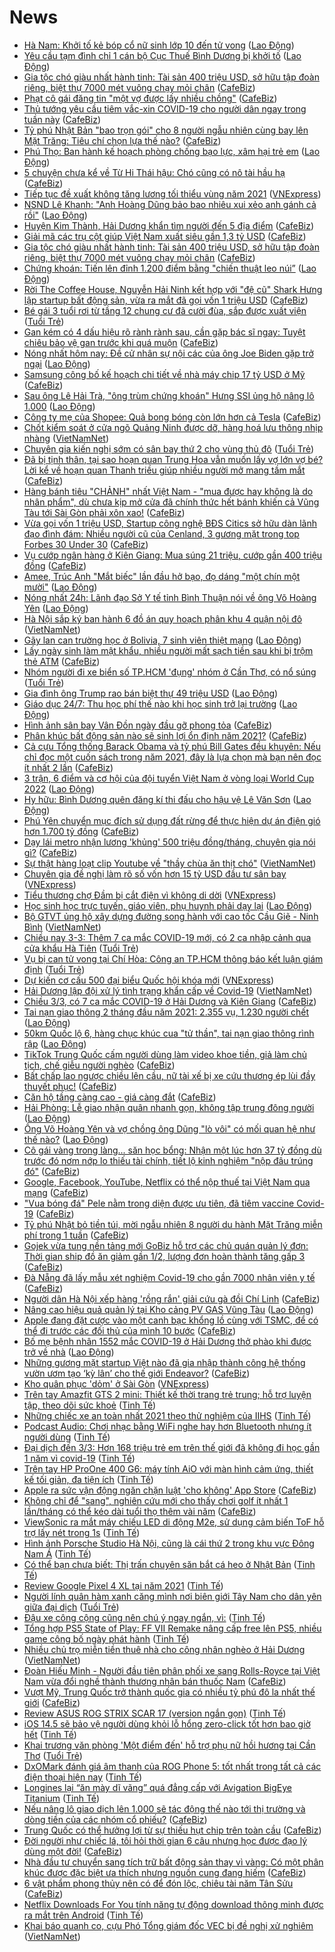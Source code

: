 # News

- [Hà Nam: Khởi tố kẻ bóp cổ nữ sinh lớp 10 đến tử vong](https://laodong.vn/phap-luat/ha-nam-khoi-to-ke-bop-co-nu-sinh-lop-10-den-tu-vong-885549.ldo) ([Lao Động](https://laodong.vn))
- [Yêu cầu tạm đình chỉ 1 cán bộ Cục Thuế Bình Dương bị khởi tố](https://laodong.vn/xa-hoi/yeu-cau-tam-dinh-chi-1-can-bo-cuc-thue-binh-duong-bi-khoi-to-885542.ldo) ([Lao Động](https://laodong.vn))
- [Gia tộc chó giàu nhất hành tinh: Tài sản 400 triệu USD, sở hữu tập đoàn riêng, biệt thự 7000 mét vuông chạy mỏi chân](https://cafebiz.vn/gia-toc-cho-giau-nhat-hanh-tinh-tai-san-400-trieu-usd-so-huu-tap-doan-rieng-biet-thu-7000-met-vuong-chay-moi-chan-202103032115068.chn) ([CafeBiz](https://cafebiz.vn))
- [Phạt cô gái đăng tin "một vợ được lấy nhiều chồng"](https://cafebiz.vn/phat-co-gai-dang-tin-mot-vo-duoc-lay-nhieu-chong-20210303215036449.chn) ([CafeBiz](https://cafebiz.vn))
- [Thủ tướng yêu cầu tiêm vắc-xin COVID-19 cho người dân ngay trong tuần này](https://cafebiz.vn/thu-tuong-yeu-cau-tiem-vac-xin-covid-19-cho-nguoi-dan-ngay-trong-tuan-nay-20210303213326951.chn) ([CafeBiz](https://cafebiz.vn))
- [Tỷ phú Nhật Bản "bao trọn gói" cho 8 người ngẫu nhiên cùng bay lên Mặt Trăng: Tiêu chí chọn lựa thế nào?](https://cafebiz.vn/ty-phu-nhat-ban-bao-tron-goi-cho-8-nguoi-ngau-nhien-cung-bay-len-mat-trang-tieu-chi-chon-lua-the-nao-20210303211714315.chn) ([CafeBiz](https://cafebiz.vn))
- [Phú Thọ: Ban hành kế hoạch phòng chống bạo lực, xâm hại trẻ em](https://laodong.vn/giao-duc/phu-tho-ban-hanh-ke-hoach-phong-chong-bao-luc-xam-hai-tre-em-885538.ldo) ([Lao Động](https://laodong.vn))
- [5 chuyện chưa kể về Từ Hi Thái hậu: Chó cũng có nô tài hầu hạ](https://cafebiz.vn/5-chuyen-chua-ke-ve-tu-hi-thai-hau-cho-cung-co-no-tai-hau-ha-20210303211240595.chn) ([CafeBiz](https://cafebiz.vn))
- [Tiếp tục đề xuất không tăng lương tối thiểu vùng năm 2021](https://vnexpress.net/tiep-tuc-de-xuat-khong-tang-luong-toi-thieu-vung-nam-2021-4243125.html) ([VNExpress](https://vnexpress.net))
- [NSND Lê Khanh: &quot;Anh Hoàng Dũng bảo bao nhiêu xui xẻo anh gánh cả rồi&quot;](https://laodong.vn/van-hoa/nsnd-le-khanh-anh-hoang-dung-bao-bao-nhieu-xui-xeo-anh-ganh-ca-roi-885494.ldo) ([Lao Động](https://laodong.vn))
- [Huyện Kim Thành, Hải Dương khẩn tìm người đến 5 địa điểm](https://cafebiz.vn/huyen-kim-thanh-hai-duong-khan-tim-nguoi-den-5-dia-diem-20210303212435962.chn) ([CafeBiz](https://cafebiz.vn))
- [Giải mã các trụ cột giúp Việt Nam xuất siêu gần 1,3 tỷ USD](https://cafebiz.vn/giai-ma-cac-tru-cot-giup-viet-nam-xuat-sieu-gan-13-ty-usd-20210303211913061.chn) ([CafeBiz](https://cafebiz.vn))
- [Gia tộc chó giàu nhất hành tinh: Tài sản 400 triệu USD, sở hữu tập đoàn riêng, biệt thự 7000 mét vuông chạy mỏi chân](https://cafebiz.vn/gia-toc-cho-giau-nhat-hanh-tinh-tai-san-400-trieu-usd-so-huu-tap-doan-rieng-biet-thu-7000-met-vuong-chay-moi-chan-20210303211327239.chn) ([CafeBiz](https://cafebiz.vn))
- [Chứng khoán: Tiến lên đỉnh 1.200 điểm bằng &quot;chiến thuật leo núi”](https://laodong.vn/kinh-te/chung-khoan-tien-len-dinh-1200-diem-bang-chien-thuat-leo-nui-885533.ldo) ([Lao Động](https://laodong.vn))
- [Rời The Coffee House, Nguyễn Hải Ninh kết hợp với "đệ cũ" Shark Hưng lập startup bất động sản, vừa ra mắt đã gọi vốn 1 triệu USD](https://cafebiz.vn/roi-the-coffee-house-nguyen-hai-ninh-ket-hop-voi-de-cu-shark-hung-lap-startup-bat-dong-san-vua-ra-mat-da-goi-von-1-trieu-usd-20210303210923034.chn) ([CafeBiz](https://cafebiz.vn))
- [Bé gái 3 tuổi rơi từ tầng 12 chung cư đã cười đùa, sắp được xuất viện](https://tuoitre.vn/be-gai-3-tuoi-roi-tu-tang-12-chung-cu-da-cuoi-dua-sap-duoc-xuat-vien-20210303201012996.htm) ([Tuổi Trẻ](https://tuoitre.vn))
- [Gan kém có 4 dấu hiệu rõ rành rành sau, cần gặp bác sĩ ngay: Tuyệt chiêu bảo vệ gan trước khi quá muộn](https://cafebiz.vn/gan-kem-co-4-dau-hieu-ro-ranh-ranh-sau-can-gap-bac-si-ngay-tuyet-chieu-bao-ve-gan-truoc-khi-qua-muon-20210303174825.chn) ([CafeBiz](https://cafebiz.vn))
- [Nóng nhất hôm nay: Đề cử nhân sự nội các của ông Joe Biden gặp trở ngại](https://laodong.vn/video-the-gioi/nong-nhat-hom-nay-de-cu-nhan-su-noi-cac-cua-ong-joe-biden-gap-tro-ngai-885505.ldo) ([Lao Động](https://laodong.vn))
- [Samsung công bố kế hoạch chi tiết về nhà máy chip 17 tỷ USD ở Mỹ](https://cafebiz.vn/samsung-cong-bo-ke-hoach-chi-tiet-ve-nha-may-chip-17-ty-usd-o-my-20210303204611026.chn) ([CafeBiz](https://cafebiz.vn))
- [Sau ông Lê Hải Trà, &quot;ông trùm chứng khoán&quot; Hưng SSI ủng hộ nâng lô 1.000](https://laodong.vn/kinh-te/sau-ong-le-hai-tra-ong-trum-chung-khoan-hung-ssi-ung-ho-nang-lo-1000-885429.ldo) ([Lao Động](https://laodong.vn))
- [Công ty mẹ của Shopee: Quả bong bóng còn lớn hơn cả Tesla](https://cafebiz.vn/cong-ty-me-cua-shopee-qua-bong-bong-con-lon-hon-ca-tesla-20210303200844266.chn) ([CafeBiz](https://cafebiz.vn))
- [Chốt kiểm soát ở cửa ngõ Quảng Ninh được dỡ, hàng hoá lưu thông nhịp nhàng](http://vietnamnet.vn/vn/thoi-su/chot-kiem-soat-o-cua-ngo-quang-ninh-duoc-do-hang-hoa-luu-thong-nhip-nhang-717020.html) ([VietNamNet](https://vietnamnet.vn))
- [Chuyên gia kiến nghị sớm có sân bay thứ 2 cho vùng thủ đô](https://tuoitre.vn/chuyen-gia-kien-nghi-som-co-san-bay-thu-2-cho-vung-thu-do-20210303173604754.htm) ([Tuổi Trẻ](https://tuoitre.vn))
- [Đã bị tịnh thân, tại sao hoạn quan Trung Hoa vẫn muốn lấy vợ lớn vợ bé? Lời kể về hoạn quan Thanh triều giúp nhiều người mở mang tầm mắt](https://cafebiz.vn/da-bi-tinh-than-tai-sao-hoan-quan-trung-hoa-van-muon-lay-vo-lon-vo-be-loi-ke-ve-hoan-quan-thanh-trieu-giup-nhieu-nguoi-mo-mang-tam-mat-20210303173656499.chn) ([CafeBiz](https://cafebiz.vn))
- [Hàng bánh tiêu "CHẢNH" nhất Việt Nam - "mua được hay không là do nhân phẩm", dù chưa kịp mở cửa đã chính thức hết bánh khiến cả Vũng Tàu tới Sài Gòn phải xôn xao!](https://cafebiz.vn/hang-banh-tieu-chanh-nhat-viet-nam-mua-duoc-hay-khong-la-do-nhan-pham-du-chua-kip-mo-cua-da-chinh-thuc-het-banh-khien-ca-vung-tau-toi-sai-gon-phai-xon-xao-20210303200706109.chn) ([CafeBiz](https://cafebiz.vn))
- [Vừa gọi vốn 1 triệu USD, Startup công nghệ BĐS Citics sở hữu dàn lãnh đạo đình đám: Nhiều người cũ của Cenland, 3 gương mặt trong top Forbes 30 Under 30](https://cafebiz.vn/vua-goi-von-1-trieu-usd-startup-cong-nghe-bds-citics-so-huu-dan-lanh-dao-dinh-dam-nhieu-nguoi-cu-cua-cenland-3-guong-mat-trong-top-forbes-30-under-30-20210303200354532.chn) ([CafeBiz](https://cafebiz.vn))
- [Vụ cướp ngân hàng ở Kiên Giang: Mua súng 21 triệu, cướp gần 400 triệu đồng](https://cafebiz.vn/vu-cuop-ngan-hang-o-kien-giang-mua-sung-21-trieu-cuop-gan-400-trieu-dong-20210303175034574.chn) ([CafeBiz](https://cafebiz.vn))
- [Amee, Trúc Anh &quot;Mắt biếc&quot; lần đầu hở bạo, đọ dáng &quot;một chín một mười&quot;](https://laodong.vn/photo/amee-truc-anh-mat-biec-lan-dau-ho-bao-do-dang-mot-chin-mot-muoi-885233.ldo) ([Lao Động](https://laodong.vn))
- [Nóng nhất 24h: Lãnh đạo Sở Y tế tỉnh Bình Thuận nói về ông Võ Hoàng Yên](https://laodong.vn/video-thoi-su/nong-nhat-24h-lanh-dao-so-y-te-tinh-binh-thuan-noi-ve-ong-vo-hoang-yen-885487.ldo) ([Lao Động](https://laodong.vn))
- [Hà Nội sắp ký ban hành 6 đồ án quy hoạch phân khu 4 quận nội đô](http://vietnamnet.vn/vn/thoi-su/ha-noi-sap-ky-ban-hanh-6-do-an-quy-hoach-phan-khu-4-quan-noi-do-717018.html) ([VietNamNet](https://vietnamnet.vn))
- [Gãy lan can trường học ở Bolivia, 7 sinh viên thiệt mạng](https://laodong.vn/the-gioi/gay-lan-can-truong-hoc-o-bolivia-7-sinh-vien-thiet-mang-885531.ldo) ([Lao Động](https://laodong.vn))
- [Lấy ngày sinh làm mật khẩu, nhiều người mất sạch tiền sau khi bị trộm thẻ ATM](https://cafebiz.vn/lay-ngay-sinh-lam-mat-khau-nhieu-nguoi-mat-sach-tien-sau-khi-bi-trom-the-atm-20210303174750089.chn) ([CafeBiz](https://cafebiz.vn))
- [Nhóm người đi xe biển số TP.HCM 'đụng' nhóm ở Cần Thơ, có nổ súng](https://tuoitre.vn/nhom-nguoi-di-xe-bien-so-tp-hcm-dung-nhom-o-can-tho-co-no-sung-20210303192416812.htm) ([Tuổi Trẻ](https://tuoitre.vn))
- [Gia đình ông Trump rao bán biệt thự 49 triệu USD](https://laodong.vn/the-gioi/gia-dinh-ong-trump-rao-ban-biet-thu-49-trieu-usd-885528.ldo) ([Lao Động](https://laodong.vn))
- [Giáo dục 24/7: Thu học phí thế nào khi học sinh trở lại trường](https://laodong.vn/video/giao-duc-247-thu-hoc-phi-the-nao-khi-hoc-sinh-tro-lai-truong-885514.ldo) ([Lao Động](https://laodong.vn))
- [Hình ảnh sân bay Vân Đồn ngày đầu gỡ phong tỏa](https://cafebiz.vn/hinh-anh-san-bay-van-don-ngay-dau-go-phong-toa-2021030317422352.chn) ([CafeBiz](https://cafebiz.vn))
- [Phân khúc bất động sản nào sẽ sinh lợi ổn định năm 2021?](https://cafebiz.vn/phan-khuc-bat-dong-san-nao-se-sinh-loi-on-dinh-nam-2021-20210303173040769.chn) ([CafeBiz](https://cafebiz.vn))
- [Cả cựu Tổng thống Barack Obama và tỷ phú Bill Gates đều khuyên: Nếu chỉ đọc một cuốn sách trong năm 2021, đây là lựa chọn mà bạn nên đọc ít nhất 2 lần](https://cafebiz.vn/ca-cuu-tong-thong-barack-obama-va-ty-phu-bill-gates-deu-khuyen-neu-chi-doc-mot-cuon-sach-trong-nam-2021-day-la-lua-chon-ma-ban-nen-doc-it-nhat-2-lan-20210303171804074.chn) ([CafeBiz](https://cafebiz.vn))
- [3 trận, 6 điểm và cơ hội của đội tuyển Việt Nam ở vòng loại World Cup 2022](https://laodong.vn/bong-da/3-tran-6-diem-va-co-hoi-cua-doi-tuyen-viet-nam-o-vong-loai-world-cup-2022-885426.ldo) ([Lao Động](https://laodong.vn))
- [Hy hữu: Bình Dương quên đăng kí thi đấu cho hậu vệ Lê Văn Sơn](https://laodong.vn/bong-da/hy-huu-binh-duong-quen-dang-ki-thi-dau-cho-hau-ve-le-van-son-885512.ldo) ([Lao Động](https://laodong.vn))
- [Phú Yên chuyển mục đích sử dụng đất rừng để thực hiện dự án điện gió hơn 1.700 tỷ đồng](https://cafebiz.vn/phu-yen-chuyen-muc-dich-su-dung-dat-rung-de-thuc-hien-du-an-dien-gio-hon-1700-ty-dong-2021030317282422.chn) ([CafeBiz](https://cafebiz.vn))
- [Dạy lái metro nhận lương 'khủng' 500 triệu đồng/tháng, chuyên gia nói gì?](https://cafebiz.vn/day-lai-metro-nhan-luong-khung-500-trieu-dong-thang-chuyen-gia-noi-gi-20210303172712959.chn) ([CafeBiz](https://cafebiz.vn))
- [Sự thật hàng loạt clip Youtube về "thầy chùa ăn thịt chó"](http://vietnamnet.vn/vn/thoi-su/su-that-hang-loat-clip-youtube-ve-thay-chua-an-thit-cho-717012.html) ([VietNamNet](https://vietnamnet.vn))
- [Chuyên gia đề nghị làm rõ số vốn hơn 15 tỷ USD đầu tư sân bay](https://vnexpress.net/chuyen-gia-de-nghi-lam-ro-so-von-hon-15-ty-usd-dau-tu-san-bay-4242910.html) ([VNExpress](https://vnexpress.net))
- [Tiểu thương chợ Đầm bị cắt điện vì không di dời](https://vnexpress.net/tieu-thuong-cho-dam-bi-cat-dien-vi-khong-di-doi-4242949.html) ([VNExpress](https://vnexpress.net))
- [Học sinh học trực tuyến, giáo viên, phụ huynh phải dạy lại](https://laodong.vn/video/hoc-sinh-hoc-truc-tuyen-giao-vien-phu-huynh-phai-day-lai-885279.ldo) ([Lao Động](https://laodong.vn))
- [Bộ GTVT ủng hộ xây dựng đường song hành với cao tốc Cầu Giẽ - Ninh Bình](http://vietnamnet.vn/vn/thoi-su/an-toan-giao-thong/bo-gtvt-ung-ho-xay-dung-duong-song-hanh-voi-cao-toc-cau-gie-ninh-binh-717008.html) ([VietNamNet](https://vietnamnet.vn))
- [Chiều nay 3-3: Thêm 7 ca mắc COVID-19 mới, có 2 ca nhập cảnh qua cửa khẩu Hà Tiên](https://tuoitre.vn/chieu-nay-3-3-them-7-ca-mac-covid-19-moi-co-2-ca-nhap-canh-qua-cua-khau-ha-tien-20210303180815093.htm) ([Tuổi Trẻ](https://tuoitre.vn))
- [Vụ bị can tử vong tại Chí Hòa: Công an TP.HCM thông báo kết luận giám định](https://tuoitre.vn/vu-bi-can-tu-vong-tai-chi-hoa-cong-an-tp-hcm-thong-bao-ket-luan-giam-dinh-20210303174802139.htm) ([Tuổi Trẻ](https://tuoitre.vn))
- [Dự kiến cơ cấu 500 đại biểu Quốc hội khóa mới](https://vnexpress.net/du-kien-co-cau-500-dai-bieu-quoc-hoi-khoa-moi-4241907.html) ([VNExpress](https://vnexpress.net))
- [Hải Dương lập đội xử lý tình trạng khẩn cấp về Covid-19](http://vietnamnet.vn/vn/thoi-su/ha-i-duong-lap-doi-xu-ly-tinh-trang-khan-cap-ve-covid-19-717002.html) ([VietNamNet](https://vietnamnet.vn))
- [Chiều 3/3, có 7 ca mắc COVID-19 ở Hải Dương và Kiên Giang](https://cafebiz.vn/chieu-3-3-co-7-ca-mac-covid-19-o-hai-duong-va-kien-giang-20210303180040061.chn) ([CafeBiz](https://cafebiz.vn))
- [Tai nạn giao thông 2 tháng đầu năm 2021: 2.355 vụ, 1.230 người chết](https://laodong.vn/infographic/tai-nan-giao-thong-2-thang-dau-nam-2021-2355-vu-1230-nguoi-chet-885373.ldo) ([Lao Động](https://laodong.vn))
- [50km Quốc lộ 6, hàng chục khúc cua &quot;tử thần&quot;, tai nạn giao thông rình rập](https://laodong.vn/video/50km-quoc-lo-6-hang-chuc-khuc-cua-tu-than-tai-nan-giao-thong-rinh-rap-885285.ldo) ([Lao Động](https://laodong.vn))
- [TikTok Trung Quốc cấm người dùng làm video khoe tiền, giả làm chủ tịch, chế giễu người nghèo](https://cafebiz.vn/tiktok-trung-quoc-cam-nguoi-dung-lam-video-khoe-tien-gia-lam-chu-tich-che-gieu-nguoi-ngheo-20210303153339092.chn) ([CafeBiz](https://cafebiz.vn))
- [Bất chấp lao ngược chiều lên cầu, nữ tài xế bị xe cứu thương ép lùi đầy thuyết phục!](https://cafebiz.vn/bat-chap-lao-nguoc-chieu-len-cau-nu-tai-xe-bi-xe-cuu-thuong-ep-lui-day-thuyet-phuc-20210303173222147.chn) ([CafeBiz](https://cafebiz.vn))
- [Căn hộ tầng càng cao - giá càng đắt](https://cafebiz.vn/can-ho-tang-cang-cao-gia-cang-dat-20210303095738323.chn) ([CafeBiz](https://cafebiz.vn))
- [Hải Phòng: Lễ giao nhận quân nhanh gọn, không tập trung đông người](https://laodong.vn/video/hai-phong-le-giao-nhan-quan-nhanh-gon-khong-tap-trung-dong-nguoi-885305.ldo) ([Lao Động](https://laodong.vn))
- [Ông Võ Hoàng Yên và vợ chồng ông Dũng &quot;lò vôi&quot; có mối quan hệ như thế nào?](https://laodong.vn/video/ong-vo-hoang-yen-va-vo-chong-ong-dung-lo-voi-co-moi-quan-he-nhu-the-nao-885314.ldo) ([Lao Động](https://laodong.vn))
- [Cô gái vàng trong làng... săn học bổng: Nhận một lúc hơn 37 tỷ đồng dù trước đó nơm nớp lo thiếu tài chính, tiết lộ kinh nghiệm "nộp đâu trúng đó"](https://cafebiz.vn/co-gai-vang-trong-lang-san-hoc-bong-nhan-mot-luc-hon-37-ty-dong-du-truoc-do-nom-nop-lo-thieu-tai-chinh-tiet-lo-kinh-nghiem-nop-dau-trung-do-20210303172106918.chn) ([CafeBiz](https://cafebiz.vn))
- [Google, Facebook, YouTube, Netflix có thể nộp thuế tại Việt Nam qua mạng](https://cafebiz.vn/google-facebook-youtube-netflix-co-the-nop-thue-tai-viet-nam-qua-mang-20210303172040537.chn) ([CafeBiz](https://cafebiz.vn))
- ["Vua bóng đá" Pele nằm trong diện được ưu tiên, đã tiêm vaccine Covid-19](https://cafebiz.vn/vua-bong-da-pele-nam-trong-dien-duoc-uu-tien-da-tiem-vaccine-covid-19-20210303171130149.chn) ([CafeBiz](https://cafebiz.vn))
- [Tỷ phú Nhật bỏ tiền túi, mời ngẫu nhiên 8 người du hành Mặt Trăng miễn phí trong 1 tuần](https://cafebiz.vn/ty-phu-nhat-bo-tien-tui-moi-ngau-nhien-8-nguoi-du-hanh-mat-trang-mien-phi-trong-1-tuan-20210303153205818.chn) ([CafeBiz](https://cafebiz.vn))
- [Gojek vừa tung nền tảng mới GoBiz hỗ trợ các chủ quán quản lý đơn: Thời gian ship đồ ăn giảm gần 1/2, lượng đơn hoàn thành tăng gấp 3](https://cafebiz.vn/gojek-vua-tung-nen-tang-moi-gobiz-ho-tro-cac-chu-quan-quan-ly-don-thoi-gian-ship-do-an-giam-gan-1-2-luong-don-hoan-thanh-tang-gap-3-20210303162555509.chn) ([CafeBiz](https://cafebiz.vn))
- [Đà Nẵng đã lấy mẫu xét nghiệm Covid-19 cho gần 7000 nhân viên y tế](https://cafebiz.vn/da-nang-da-lay-mau-xet-nghiem-covid-19-cho-gan-7000-nhan-vien-y-te-20210303164326012.chn) ([CafeBiz](https://cafebiz.vn))
- [Người dân Hà Nội xếp hàng 'rồng rắn' giải cứu gà đồi Chí Linh](https://cafebiz.vn/nguoi-dan-ha-noi-xep-hang-rong-ran-giai-cuu-ga-doi-chi-linh-20210303164221623.chn) ([CafeBiz](https://cafebiz.vn))
- [Nâng cao hiệu quả quản lý tại Kho cảng PV GAS Vũng Tàu](https://laodong.vn/thong-tin-doanh-nghiep/nang-cao-hieu-qua-quan-ly-tai-kho-cang-pv-gas-vung-tau-885384.ldo) ([Lao Động](https://laodong.vn))
- [Apple đang đặt cược vào một canh bạc khổng lồ cùng với TSMC, để có thể đi trước các đối thủ của mình 10 bước](https://cafebiz.vn/apple-dang-dat-cuoc-vao-mot-canh-bac-khong-lo-cung-voi-tsmc-de-co-the-di-truoc-cac-doi-thu-cua-minh-10-buoc-20210303152955363.chn) ([CafeBiz](https://cafebiz.vn))
- [Bố mẹ bệnh nhân 1552 mắc COVID-19 ở Hải Dương thở phào khi được trở về nhà](https://laodong.vn/video/bo-me-benh-nhan-1552-mac-covid-19-o-hai-duong-tho-phao-khi-duoc-tro-ve-nha-885352.ldo) ([Lao Động](https://laodong.vn))
- [Những gương mặt startup Việt nào đã gia nhập thành công hệ thống vườn ươm tạo ‘kỳ lân’ cho thế giới Endeavor?](https://cafebiz.vn/nhung-guong-mat-startup-viet-nao-da-gia-nhap-thanh-cong-he-thong-vuon-uom-tao-ky-lan-cho-the-gioi-endeavor-20210303152359675.chn) ([CafeBiz](https://cafebiz.vn))
- [Kho quân phục 'dỏm' ở Sài Gòn](https://vnexpress.net/kho-quan-phuc-dom-o-sai-gon-4243003.html) ([VNExpress](https://vnexpress.net))
- [Trên tay Amazfit GTS 2 mini: Thiết kế thời trang trẻ trung; hỗ trợ luyện tập, theo dõi sức khoẻ](https://tinhte.vn/thread/tren-tay-amazfit-gts-2-mini-thiet-ke-thoi-trang-tre-trung-ho-tro-luyen-tap-theo-doi-suc-khoe.3286366/) ([Tinh Tế](https://tinhte.vn))
- [Những chiếc xe an toàn nhất 2021 theo thử nghiệm của IIHS](https://tinhte.vn/thread/nhung-chiec-xe-an-toan-nhat-2021-theo-thu-nghiem-cua-iihs.3285552/) ([Tinh Tế](https://tinhte.vn))
- [Podcast Audio: Chơi nhạc bằng WiFi nghe hay hơn Bluetooth nhưng ít người dùng](https://tinhte.vn/thread/podcast-audio-choi-nhac-bang-wifi-nghe-hay-hon-bluetooth-nhung-it-nguoi-dung.3260218/) ([Tinh Tế](https://tinhte.vn))
- [Đại dịch đến 3/3: Hơn 168 triệu trẻ em trên thế giới đã không đi học gần 1 năm vì covid-19](https://tinhte.vn/thread/dai-dich-den-3-3-hon-168-trieu-tre-em-tren-the-gioi-da-khong-di-hoc-gan-1-nam-vi-covid-19.3286841/) ([Tinh Tế](https://tinhte.vn))
- [Trên tay HP ProOne 400 G6: máy tính AiO với màn hình cảm ứng, thiết kế tối giản, đa tiện ích](https://tinhte.vn/thread/tren-tay-hp-proone-400-g6-may-tinh-aio-voi-man-hinh-cam-ung-thiet-ke-toi-gian-da-tien-ich.3285725/) ([Tinh Tế](https://tinhte.vn))
- [Apple ra sức vận động ngăn chặn luật 'cho không' App Store](https://cafebiz.vn/apple-ra-suc-van-dong-ngan-chan-luat-cho-khong-app-store-20210303140055233.chn) ([CafeBiz](https://cafebiz.vn))
- [Không chỉ để "sang", nghiên cứu mới cho thấy chơi golf ít nhất 1 lần/tháng có thể kéo dài tuổi thọ thêm vài năm](https://cafebiz.vn/khong-chi-de-sang-nghien-cuu-moi-cho-thay-choi-golf-it-nhat-1-lan-thang-co-the-keo-dai-tuoi-tho-them-vai-nam-20210303153340329.chn) ([CafeBiz](https://cafebiz.vn))
- [ViewSonic ra mắt máy chiếu LED di động M2e, sử dụng cảm biến ToF hỗ trợ lấy nét trong 1s](https://tinhte.vn/thread/viewsonic-ra-mat-may-chieu-led-di-dong-m2e-su-dung-cam-bien-tof-ho-tro-lay-net-trong-1s.3286643/) ([Tinh Tế](https://tinhte.vn))
- [Hình ảnh Porsche Studio Hà Nội, cũng là cái thứ 2 trong khu vực Đông Nam Á](https://tinhte.vn/thread/hinh-anh-porsche-studio-ha-noi-cung-la-cai-thu-2-trong-khu-vuc-dong-nam-a.3286919/) ([Tinh Tế](https://tinhte.vn))
- [Có thể bạn chưa biết: Thị trấn chuyên săn bắt cá heo ở Nhật Bản](https://tinhte.vn/thread/co-the-ban-chua-biet-thi-tran-chuyen-san-bat-ca-heo-o-nhat-ban.3286073/) ([Tinh Tế](https://tinhte.vn))
- [Review Google Pixel 4 XL tại năm 2021](https://tinhte.vn/thread/review-google-pixel-4-xl-tai-nam-2021.3282148/) ([Tinh Tế](https://tinhte.vn))
- [Người lính quân hàm xanh căng mình nơi biên giới Tây Nam cho dân yên giữa đại dịch](https://tuoitre.vn/nguoi-linh-quan-ham-xanh-cang-minh-noi-bien-gioi-tay-nam-cho-dan-yen-giua-dai-dich-20210303150745052.htm) ([Tuổi Trẻ](https://tuoitre.vn))
- [Đậu xe công cộng cũng nên chú ý ngay ngắn, vì:](https://tinhte.vn/thread/dau-xe-cong-cong-cung-nen-chu-y-ngay-ngan-vi.3267853/) ([Tinh Tế](https://tinhte.vn))
- [Tổng hợp PS5 State of Play: FF VII Remake nâng cấp free lên PS5, nhiều game công bố ngày phát hành](https://tinhte.vn/thread/tong-hop-ps5-state-of-play-ff-vii-remake-nang-cap-free-len-ps5-nhieu-game-cong-bo-ngay-phat-hanh.3283586/) ([Tinh Tế](https://tinhte.vn))
- [Nhiều chủ trọ miễn tiền thuê nhà cho công nhân nghèo ở Hải Dương](http://vietnamnet.vn/vn/thoi-su/nhieu-chu-tro-mien-tien-thue-nha-cho-cong-nhan-ngheo-o-hai-duong-716857.html) ([VietNamNet](https://vietnamnet.vn))
- [Đoàn Hiếu Minh - Người đầu tiên phân phối xe sang Rolls-Royce tại Việt Nam vừa đổi nghề thành thương nhân bán thuốc Nam](https://cafebiz.vn/doan-hieu-minh-nguoi-dau-tien-phan-phoi-xe-sang-rolls-royce-tai-viet-nam-vua-doi-nghe-thanh-thuong-nhan-ban-thuoc-nam-20210303145439796.chn) ([CafeBiz](https://cafebiz.vn))
- [Vượt Mỹ, Trung Quốc trở thành quốc gia có nhiều tỷ phú đô la nhất thế giới](https://cafebiz.vn/vuot-my-trung-quoc-tro-thanh-quoc-gia-co-nhieu-ty-phu-do-la-nhat-the-gioi-20210303152648136.chn) ([CafeBiz](https://cafebiz.vn))
- [Review ASUS ROG STRIX SCAR 17 (version ngắn gọn)](https://tinhte.vn/thread/review-asus-rog-strix-scar-17-version-ngan-gon.3281417/) ([Tinh Tế](https://tinhte.vn))
- [iOS 14.5 sẽ bảo vệ người dùng khỏi lỗ hổng zero-click tốt hơn bao giờ hết](https://tinhte.vn/thread/ios-14-5-se-bao-ve-nguoi-dung-khoi-lo-hong-zero-click-tot-hon-bao-gio-het.3281625/) ([Tinh Tế](https://tinhte.vn))
- [Khai trương văn phòng 'Một điểm đến' hỗ trợ phụ nữ hồi hương tại Cần Thơ](https://tuoitre.vn/khai-truong-van-phong-mot-diem-den-ho-tro-phu-nu-hoi-huong-tai-can-tho-20210303150501891.htm) ([Tuổi Trẻ](https://tuoitre.vn))
- [DxOMark đánh giá âm thanh của ROG Phone 5: tốt nhất trong tất cả các điện thoại hiện nay](https://tinhte.vn/thread/dxomark-danh-gia-am-thanh-cua-rog-phone-5-tot-nhat-trong-tat-ca-cac-dien-thoai-hien-nay.3281179/) ([Tinh Tế](https://tinhte.vn))
- [Longines lại “ăn mày dĩ vãng” quá đẳng cấp với Avigation BigEye Titanium](https://tinhte.vn/thread/longines-lai-an-may-di-vang-qua-dang-cap-voi-avigation-bigeye-titanium.3278804/) ([Tinh Tế](https://tinhte.vn))
- [Nếu nâng lô giao dịch lên 1.000 sẽ tác động thế nào tới thị trường và dòng tiền của các nhóm cổ phiếu?](https://cafebiz.vn/neu-nang-lo-giao-dich-len-1000-se-tac-dong-the-nao-toi-thi-truong-va-dong-tien-cua-cac-nhom-co-phieu-20210303153646527.chn) ([CafeBiz](https://cafebiz.vn))
- [Trung Quốc có thể hưởng lợi từ sự thiếu hụt chip trên toàn cầu](https://cafebiz.vn/trung-quoc-co-the-huong-loi-tu-su-thieu-hut-chip-tren-toan-cau-20210303135535348.chn) ([CafeBiz](https://cafebiz.vn))
- [Đời người như chiếc lá, tôi hỏi thời gian 6 câu nhưng học được đạo lý dùng một đời!](https://cafebiz.vn/doi-nguoi-nhu-chiec-la-toi-hoi-thoi-gian-6-cau-nhung-hoc-duoc-dao-ly-dung-mot-doi-20210301232643549.chn) ([CafeBiz](https://cafebiz.vn))
- [Nhà đầu tư chuyển sang tích trữ bất động sản thay vì vàng: Có một phân khúc được đặc biệt ưa thích nhưng nguồn cung đang hiếm](https://cafebiz.vn/nha-dau-tu-chuyen-sang-tich-tru-bat-dong-san-thay-vi-vang-co-mot-phan-khuc-duoc-dac-biet-ua-thich-nhung-nguon-cung-dang-hiem-20210303104345694.chn) ([CafeBiz](https://cafebiz.vn))
- [6 vật phẩm phong thủy nên có để đón lộc, chiêu tài năm Tân Sửu](https://cafebiz.vn/6-vat-pham-phong-thuy-nen-co-de-don-loc-chieu-tai-nam-tan-suu-20210303150130874.chn) ([CafeBiz](https://cafebiz.vn))
- [Netflix Downloads For You tính năng tự động download thông minh được ra mắt trên Android](https://tinhte.vn/thread/netflix-downloads-for-you-tinh-nang-tu-dong-download-thong-minh-duoc-ra-mat-tren-android.3281341/) ([Tinh Tế](https://tinhte.vn))
- [Khai báo quanh co, cựu Phó Tổng giám đốc VEC bị đề nghị xử nghiêm](http://vietnamnet.vn/vn/thoi-su/khai-bao-quanh-co-cuu-pho-tong-giam-doc-vec-bi-de-nghi-xu-nghiem-716916.html) ([VietNamNet](https://vietnamnet.vn))
